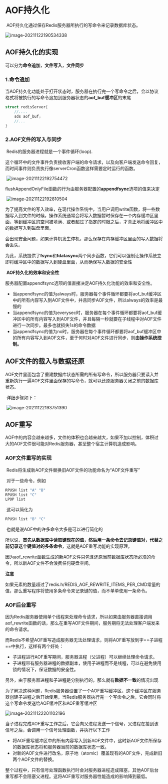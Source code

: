 # AOF持久化

​	AOF持久化通过保存Redis服务器所执行的写命令来记录数据库状态。

![image-20211122190534338](https://gitee.com/w1nd1/pic-go-pic/raw/master/blog/image-20211122190534338.png)

## AOF持久化的实现

​	可以分为**命令追加**，**文件写入**，**文件同步**

### 1.命令追加

​	当AOF持久化功能处于打开状态时，服务器在执行完一个写命令之后，会以协议格式将被执行的写命令追加到服务器状态的**aof_buf缓冲区**的末尾

```cpp
struct redisServer{
    //....
    sds aof_buf;
    //...
}
```

### 2.AOF文件的写入与同步

​	Redis的服务器进程就是一个事件循环(loop).

​	这个循环中的文件事件负责接收客户端的命令请求，以及向客户端发送命令回复，而时间事件则负责执行像serverCron函数这样需要定时运行的函数。

​				![image-20211122192754472](https://gitee.com/w1nd1/pic-go-pic/raw/master/blog/image-20211122192754472.png)

​	flushAppendOnlyFile函数的行为由服务器配置的**appendfsync**选项的值来决定

​				![image-20211122192810504](https://gitee.com/w1nd1/pic-go-pic/raw/master/blog/image-20211122192810504.png)

​	为了提高文件的写入效率，在现代操作系统中，当用户调用write函数，将一些数据写入到文件的时候，操作系统通常会将写入数据暂时保存在一个内存缓冲区里面，等到缓冲区的空间被填满、或者超过了指定的时限之后，才真正地将缓冲区中的数据写入到磁盘里面。

​	会出现安全问题，如果计算机发生停机，那么保存在内存缓冲区里面的写入数据将会丢失。

​	为此，系统提供了**fsync**和**fdatasync**两个同步函数，它们可以强制让操作系统立即将缓冲区中的数据写入到硬盘里面，从而确保写入数据的安全性

​	**AOF持久化的效率和安全性**

​	服务器配置appendfsync选项的值直接决定AOF持久化功能的效率和安全性。

- 当appendfsync的值为always时，服务器每个事件循环都要将aof_buf缓冲区中的所有内容写入到AOF文件中，并且同步AOF文件，所以always的效率是最慢的
- 当appendfsync的值为everysec时，服务器在每个事件循环都要将aof_buf缓冲区中的所有内容写入到AOF文件，并且每隔一秒就要在子线程中对AOF文件进行一次同步。最多也就损失1s的命令数据
- 当appendfsync的值为no时，服务器在每个事件循环都要将aof_buf缓冲区中的所有内容写入到AOF文件，至于何时对AOF文件进行同步，则**由操作系统控制。**

## AOF文件的载入与数据还原

​	AOF文件里面包含了重建数据库状态所需的所有写命令，所以服务器只要读入并重新执行一遍AOF文件里面保存的写命令，就可以还原服务器关闭之前的数据库状态。

​	详细步骤如下：

​		![image-20211122193751390](https://gitee.com/w1nd1/pic-go-pic/raw/master/blog/image-20211122193751390.png)

## AOF重写

​	AOF中的内容会越来越多，文件的体积也会越来越大，如果不加以控制，体积过大的AOF文件很可能对Redis服务器，甚至整个宿主计算机造成影响。

### AOF文件重写的实现

​	Redis将生成新AOF文件替换旧AOF文件的功能命名为“AOF文件重写”

​	对于一些命令，例如

```c
RPUSH list "A" "B"
RPUSH list "C"
LPOP list
```

​	这可以简化为

```c
RPUSH list "B" "C"
```

​	也就是说AOF中的许多命令大多是可以进行简化的

​	所以说，**首先从数据库中读取键现在的值，然后用一条命令去记录键值对，代替之前记录这个键值对的多条命令**，这就是AOF重写功能的实现原理。

​	因为aof_rewrite函数生成的新AOF文件只包含还原当前数据库状态所必须的命令，所以新AOF文件不会浪费任何硬盘空间。

**注意**

​	如果元素的数量超过了redis.h/REDIS_AOF_REWRITE_ITEMS_PER_CMD常量的值，那么重写程序将使用多条命令来记录键的值，而不单单使用一条命令。

### AOF后台重写

​	因为Redis服务器使用单个线程来处理命令请求，所以如果由服务器直接调用aof_rewrite函数的话，那么在重写AOF文件期间，服务期将无法处理客户端发来的命令请求。

​	而Redis不希望AOF重写造成服务器无法处理请求，则将AOF重写放到字==子进程==中执行，这样有两个好处：

- 子进程进行AOF重写期间，服务器进程（父进程）可以继续处理命令请求。
- 子进程带有服务器进程的数据副本，使用子进程而不是线程，可以在避免使用锁的情况下，保证数据的安全性。

另外，由于服务器进程和子进程是分别执行的，那么就有**数据不一致**的情况出现

​	为了解决这种问题，Redis服务器设置了一个AOF重写缓冲区，这个缓冲区在服务器创建子进程之后开始使用，当Redis服务器执行完一个写命令之后，它会同时将这个写命令发送给AOF缓冲区和AOF重写缓冲区

![image-20211122201102196](https://gitee.com/w1nd1/pic-go-pic/raw/master/blog/image-20211122201102196.png)

​	当子进程完成AOF重写工作之后，它会向父进程发送一个信号，父进程在接到该信号之后，会调用一个信号处理函数，并执行以下工作

- 将AOF重写缓冲区中的所有内容写入到新AOF文件中，这时新AOF文件所保存的数据库状态将和服务器当前的数据库状态一致。
- 对新的AOF文件进行改名，原子地（atomic）覆盖现有的AOF文件，完成新旧两个AOF文件的替换。

整个过程中，只有信号处理函数执行时会对服务器进程造成阻塞，其他AOF后台重写都不会阻塞父进程。这将AOF重写对服务器性能造成的影响降到最低。